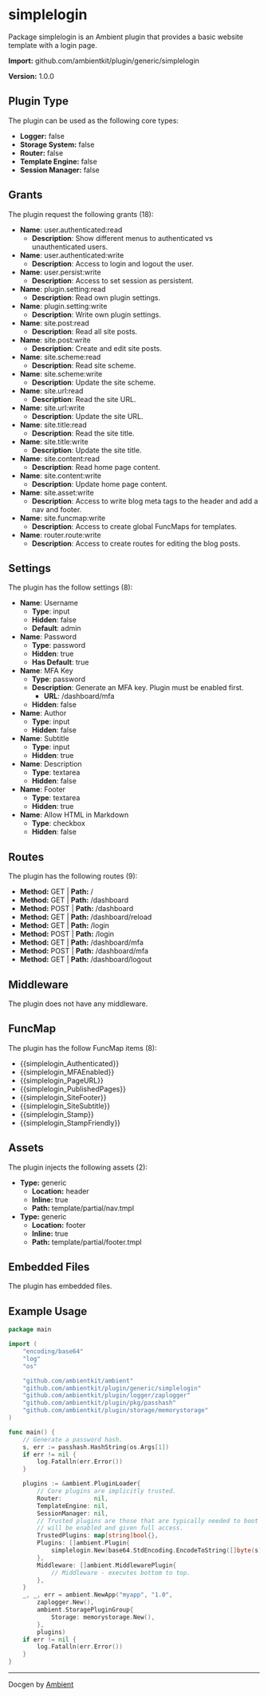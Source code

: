 # simplelogin

Package simplelogin is an Ambient plugin that provides a basic website template with a login page.

**Import:** github.com/ambientkit/plugin/generic/simplelogin

**Version:** 1.0.0

## Plugin Type

The plugin can be used as the following core types:

- **Logger:** false
- **Storage System:** false
- **Router:** false
- **Template Engine:** false
- **Session Manager:** false

## Grants

The plugin request the following grants (18):

- **Name**: user.authenticated:read
  - **Description**: Show different menus to authenticated vs unauthenticated users.
- **Name**: user.authenticated:write
  - **Description**: Access to login and logout the user.
- **Name**: user.persist:write
  - **Description**: Access to set session as persistent.
- **Name**: plugin.setting:read
  - **Description**: Read own plugin settings.
- **Name**: plugin.setting:write
  - **Description**: Write own plugin settings.
- **Name**: site.post:read
  - **Description**: Read all site posts.
- **Name**: site.post:write
  - **Description**: Create and edit site posts.
- **Name**: site.scheme:read
  - **Description**: Read site scheme.
- **Name**: site.scheme:write
  - **Description**: Update the site scheme.
- **Name**: site.url:read
  - **Description**: Read the site URL.
- **Name**: site.url:write
  - **Description**: Update the site URL.
- **Name**: site.title:read
  - **Description**: Read the site title.
- **Name**: site.title:write
  - **Description**: Update the site title.
- **Name**: site.content:read
  - **Description**: Read home page content.
- **Name**: site.content:write
  - **Description**: Update home page content.
- **Name**: site.asset:write
  - **Description**: Access to write blog meta tags to the header and add a nav and footer.
- **Name**: site.funcmap:write
  - **Description**: Access to create global FuncMaps for templates.
- **Name**: router.route:write
  - **Description**: Access to create routes for editing the blog posts.

## Settings

The plugin has the follow settings (8):

- **Name**: Username
  - **Type**: input
  - **Hidden**: false
  - **Default**: admin
- **Name**: Password
  - **Type**: password
  - **Hidden**: true
  - **Has Default**: true
- **Name**: MFA Key
  - **Type**: password
  - **Description**: Generate an MFA key. Plugin must be enabled first.
    - **URL**: /dashboard/mfa
  - **Hidden**: false
- **Name**: Author
  - **Type**: input
  - **Hidden**: false
- **Name**: Subtitle
  - **Type**: input
  - **Hidden**: true
- **Name**: Description
  - **Type**: textarea
  - **Hidden**: false
- **Name**: Footer
  - **Type**: textarea
  - **Hidden**: true
- **Name**: Allow HTML in Markdown
  - **Type**: checkbox
  - **Hidden**: false

## Routes

The plugin has the following routes (9):
  - **Method:** GET | **Path:** /
  - **Method:** GET | **Path:** /dashboard
  - **Method:** POST | **Path:** /dashboard
  - **Method:** GET | **Path:** /dashboard/reload
  - **Method:** GET | **Path:** /login
  - **Method:** POST | **Path:** /login
  - **Method:** GET | **Path:** /dashboard/mfa
  - **Method:** POST | **Path:** /dashboard/mfa
  - **Method:** GET | **Path:** /dashboard/logout

## Middleware

The plugin does not have any middleware.

## FuncMap

The plugin has the follow FuncMap items (8):

  - {{simplelogin_Authenticated}}
  - {{simplelogin_MFAEnabled}}
  - {{simplelogin_PageURL}}
  - {{simplelogin_PublishedPages}}
  - {{simplelogin_SiteFooter}}
  - {{simplelogin_SiteSubtitle}}
  - {{simplelogin_Stamp}}
  - {{simplelogin_StampFriendly}}

## Assets

The plugin injects the following assets (2):

  - **Type:** generic
    - **Location:** header
    - **Inline:** true
    - **Path:** template/partial/nav.tmpl
  - **Type:** generic
    - **Location:** footer
    - **Inline:** true
    - **Path:** template/partial/footer.tmpl

## Embedded Files

The plugin has embedded files.

## Example Usage

```go
package main

import (
	"encoding/base64"
	"log"
	"os"

	"github.com/ambientkit/ambient"
	"github.com/ambientkit/plugin/generic/simplelogin"
	"github.com/ambientkit/plugin/logger/zaplogger"
	"github.com/ambientkit/plugin/pkg/passhash"
	"github.com/ambientkit/plugin/storage/memorystorage"
)

func main() {
	// Generate a password hash.
	s, err := passhash.HashString(os.Args[1])
	if err != nil {
		log.Fatalln(err.Error())
	}

	plugins := &ambient.PluginLoader{
		// Core plugins are implicitly trusted.
		Router:         nil,
		TemplateEngine: nil,
		SessionManager: nil,
		// Trusted plugins are those that are typically needed to boot so they
		// will be enabled and given full access.
		TrustedPlugins: map[string]bool{},
		Plugins: []ambient.Plugin{
			simplelogin.New(base64.StdEncoding.EncodeToString([]byte(s))),
		},
		Middleware: []ambient.MiddlewarePlugin{
			// Middleware - executes bottom to top.
		},
	}
	_, _, err = ambient.NewApp("myapp", "1.0",
		zaplogger.New(),
		ambient.StoragePluginGroup{
			Storage: memorystorage.New(),
		},
		plugins)
	if err != nil {
		log.Fatalln(err.Error())
	}
}
```

---

Docgen by [Ambient](https://ambientkit.github.io/docs/)